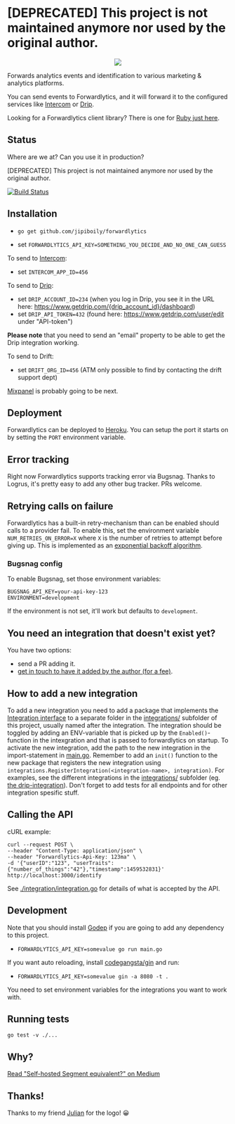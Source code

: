 # [DEPRECATED] This project is not maintained anymore nor used by the original author.

<p align="center">
  <img src="https://s3.amazonaws.com/forwardlytics-assets/logo-color.svg">
</p>

Forwards analytics events and identification to various marketing & analytics platforms.

You can send events to Forwardlytics, and it will forward it to the configured services like [Intercom][intercom] or [Drip][drip].

Looking for a Forwardlytics client library? There is one for [Ruby just here](https://github.com/jipiboily/forwardlytics-ruby).

## Status

Where are we at? Can you use it in production?

[DEPRECATED] This project is not maintained anymore nor used by the original author.

[![Build Status](https://travis-ci.org/jipiboily/forwardlytics.svg?branch=master)](https://travis-ci.org/jipiboily/forwardlytics)

## Installation

- `go get github.com/jipiboily/forwardlytics`

- set `FORWARDLYTICS_API_KEY=SOMETHING_YOU_DECIDE_AND_NO_ONE_CAN_GUESS`

To send to [Intercom][intercom]:
- set `INTERCOM_APP_ID=456`

To send to [Drip][drip]:

- set `DRIP_ACCOUNT_ID=234` (when you log in Drip, you see it in the URL here: https://www.getdrip.com/{drip_account_id}/dashboard)
- set `DRIP_API_TOKEN=432` (found here: https://www.getdrip.com/user/edit under "API-token")

**Please note** that you need to send an "email" property to be able to get the Drip integration working.

To send to Drift:

- set `DRIFT_ORG_ID=456` (ATM only possible to find by contacting the drift support dept)

[Mixpanel][mixpanel] is probably going to be next.

## Deployment

Forwardlytics can be deployed to [Heroku][heroku]. You can setup the port it starts on by setting the `PORT` environment variable.

## Error tracking

Right now Forwardlytics supports tracking error via Bugsnag. Thanks to Logrus, it's pretty easy to add any other bug tracker. PRs welcome.

## Retrying calls on failure

Forwardlytics has a built-in retry-mechanism than can be enabled
should calls to a provider fail. To enable this, set the environment
variable `NUM_RETRIES_ON_ERROR=X` where `X` is the number of retries
to attempt before giving up. This is implemented as an
[exponential backoff algorithm](https://en.wikipedia.org/wiki/Exponential_backoff).


### Bugsnag config

To enable Bugsnag, set those environment variables:

```
BUGSNAG_API_KEY=your-api-key-123
ENVIRONMENT=development
```

If the environment is not set, it'll work but defaults to `development`.

## You need an integration that doesn't exist yet?

You have two options:

- send a PR adding it.
- [get in touch to have it added by the author (for a fee)][email].

## How to add a new integration

To add a new integration you need to add a package that implements the
[Integration interface](integrations/integration.go) to a separate
folder in the [integrations/](integrations/) subfolder of this
project, usually named after the integration. The integration should
be toggled by adding an ENV-variable that is picked up by the
`Enabled()`-function in the intexgration and that is passed to
forwardlytics on startup. To activate the new integration, add the
path to the new integration in the import-statement in
[main.go](main.go). Remember to add an `init()` function to the new
package that registers the new integration using
`integrations.RegisterIntegration(<integration-name>,
integration)`. For examples, see the different integrations in the
[integrations/](integrations/) subfolder
(eg. [the drip-integration](integrations/drip/drip.go)). Don't forget
to add tests for all endpoints and for other integration spesific
stuff.

## Calling the API

cURL example:

```
curl --request POST \
--header "Content-Type: application/json" \
--header "Forwardlytics-Api-Key: 123ma" \
-d '{"userID":"123", "userTraits":{"number_of_things":"42"},"timestamp":1459532831}' http://localhost:3000/identify
```

See [./integration/integration.go][integration.go] for details of what is accepted by the API.

## Development

Note that you should install [Godep][godep] if you are going to add any dependency to this project.

- `FORWARDLYTICS_API_KEY=somevalue go run main.go`

If you want auto reloading, install [codegangsta/gin][codegangsta/gin] and run:

- `FORWARDLYTICS_API_KEY=somevalue gin -a 8080 -t .`

You need to set environment variables for the integrations you want to work with.

## Running tests

`go test -v ./...`

## Why?

[Read "Self-hosted Segment equivalent?" on Medium][self-hosted-segment-equivalent]

## Thanks!

Thanks to my friend <a href="https://twitter.com/juliandoesstuff" target="_blank">Julian</a> for the logo! :grinning:

[email]: mailto:jp@metrics.watch
[metricswatch]: https://metricswatch.com
[intercom]: https://www.intercom.io/
[mixpanel]: https://mixpanel.com/
[drip]: http://getdrip.com/
[heroku]: https://www.heroku.com/
[integration.go]: https://github.com/jipiboily/forwardlytics/blob/master/integrations/integration.go
[codegangsta/gin]: https://github.com/codegangsta/gin
[godep]: https://github.com/tools/godep
[self-hosted-segment-equivalent]: https://medium.com/@jipiboily/self-hosted-segment-equivalent-c81815e963df
